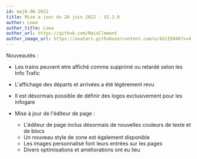 ```yaml
---
id: maj6-06-2022
title: Mise a jour du 26 juin 2022 - V2.3.0
author: Lowa
author_title: Lowa
author_url: https://github.com/MaisClement
author_image_url: https://avatars.githubusercontent.com/u/43115848?v=4
---
```


Nouveautés :

- Les trains peuvent etre affiché comme supprimé ou retardé selon les Info Trafic
- L'affichage des départs et arrivées a été légèrement revu
- Il est désormais possible de définir des logos exclusivement pour les infogare

- Mise à jour de l'éditeur de page :
    - L'éditeur de page inclus désormais de nouvelles couleurs de texte et de blocs
    - Un nouveau style de zone est également disponible
    - Les images personnalisé font leurs entrées sur les pages
    - Divers optimisations et améliorations ont eu lieu
